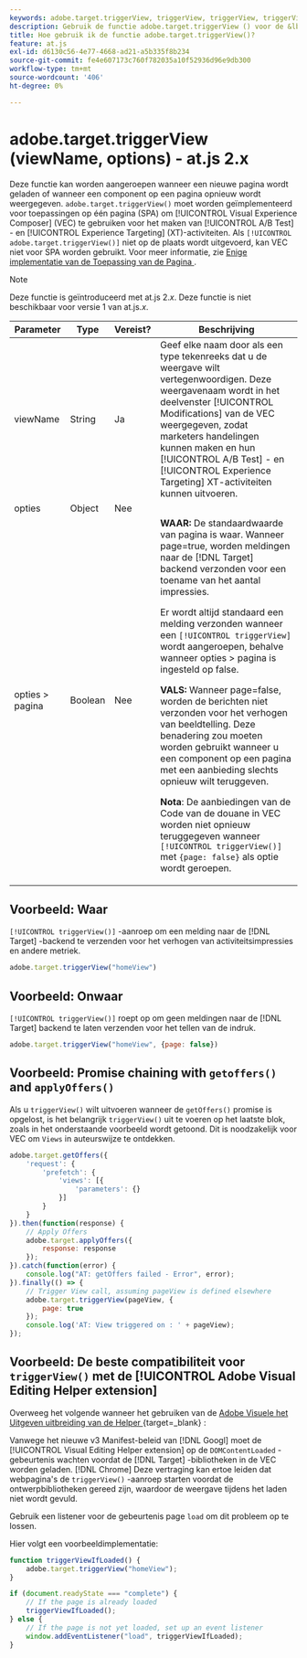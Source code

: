 ```yaml
---
keywords: adobe.target.triggerView, triggerView, triggerView, triggerView, at.js, functions, function, viewName, viewname, view name, adobe.target.triggerView1
description: Gebruik de functie adobe.target.triggerView () voor de &lbrace; [!DNL Adobe Target]  at.js JavaScript bibliotheek voor gebruik in de Toepassingen van de Enige Pagina (SPA). (om 2.x.js)
title: Hoe gebruik ik de functie adobe.target.triggerView()?
feature: at.js
exl-id: d6130c56-4e77-4668-ad21-a5b335f8b234
source-git-commit: fe4e607173c760f782035a10f52936d96e9db300
workflow-type: tm+mt
source-wordcount: '406'
ht-degree: 0%

---
```


# adobe.target.triggerView (viewName, options) - at.js 2.x

Deze functie kan worden aangeroepen wanneer een nieuwe pagina wordt geladen of wanneer een component op een pagina opnieuw wordt weergegeven. `adobe.target.triggerView()` moet worden geïmplementeerd voor toepassingen op één pagina (SPA) om [!UICONTROL Visual Experience Composer] (VEC) te gebruiken voor het maken van [!UICONTROL A/B Test] - en [!UICONTROL Experience Targeting] (XT)-activiteiten. Als `[!UICONTROL adobe.target.triggerView()]` niet op de plaats wordt uitgevoerd, kan VEC niet voor SPA worden gebruikt. Voor meer informatie, zie [&#x200B; Enige implementatie van de Toepassing van de Pagina &#x200B;](/help/dev/implement/client-side/atjs/how-to-deployatjs/target-atjs-single-page-application.md).

>[!NOTE]
>
>Deze functie is geïntroduceerd met at.js 2.*x*. Deze functie is niet beschikbaar voor versie 1 van at.js.*x*.

| Parameter | Type | Vereist? | Beschrijving |
| --- | --- | --- | --- |
| viewName | String | Ja | Geef elke naam door als een type tekenreeks dat u de weergave wilt vertegenwoordigen. Deze weergavenaam wordt in het deelvenster [!UICONTROL Modifications] van de VEC weergegeven, zodat marketers handelingen kunnen maken en hun [!UICONTROL A/B Test] - en [!UICONTROL Experience Targeting] XT-activiteiten kunnen uitvoeren. |
| opties | Object | Nee |  |
| opties > pagina | Boolean | Nee | **WAAR:** De standaardwaarde van pagina is waar. Wanneer page=true, worden meldingen naar de [!DNL Target] backend verzonden voor een toename van het aantal impressies.<P>Er wordt altijd standaard een melding verzonden wanneer een `[!UICONTROL triggerView]` wordt aangeroepen, behalve wanneer opties > pagina is ingesteld op false.<P>**VALS:** Wanneer page=false, worden de berichten niet verzonden voor het verhogen van beeldtelling. Deze benadering zou moeten worden gebruikt wanneer u een component op een pagina met een aanbieding slechts opnieuw wilt teruggeven.<P>**Nota**: De aanbiedingen van de Code van de douane in VEC worden niet opnieuw teruggegeven wanneer `[!UICONTROL triggerView()]` met `{page: false}` als optie wordt geroepen. |

## Voorbeeld: Waar

`[!UICONTROL triggerView()]` -aanroep om een melding naar de [!DNL Target] -backend te verzenden voor het verhogen van activiteitsimpressies en andere metriek.

```javascript {line-numbers="true"}
adobe.target.triggerView("homeView")
```

## Voorbeeld: Onwaar

`[!UICONTROL triggerView()]` roept op om geen meldingen naar de [!DNL Target] backend te laten verzenden voor het tellen van de indruk.

```javascript {line-numbers="true"}
adobe.target.triggerView("homeView", {page: false})
```

## Voorbeeld: Promise chaining with `getoffers()` and `applyOffers()`

Als u `triggerView()` wilt uitvoeren wanneer de `getOffers()` promise is opgelost, is het belangrijk `triggerView()` uit te voeren op het laatste blok, zoals in het onderstaande voorbeeld wordt getoond. Dit is noodzakelijk voor VEC om `Views` in auteurswijze te ontdekken.

```javascript {line-numbers="true"}
adobe.target.getOffers({
    'request': {
        'prefetch': {
            'views': [{
                'parameters': {}
            }]
        }
    }
}).then(function(response) {
    // Apply Offers
    adobe.target.applyOffers({
        response: response
    });
}).catch(function(error) {
    console.log("AT: getOffers failed - Error", error);
}).finally(() => {
    // Trigger View call, assuming pageView is defined elsewhere
    adobe.target.triggerView(pageView, {
        page: true
    });
    console.log('AT: View triggered on : ' + pageView);
});
```

## Voorbeeld: De beste compatibiliteit voor `triggerView()` met de [!UICONTROL Adobe Visual Editing Helper extension]

Overweeg het volgende wanneer het gebruiken van de [&#x200B; Adobe Visuele het Uitgeven uitbreiding van de Helper &#x200B;](https://experienceleague.adobe.com/nl/docs/target/using/experiences/vec/troubleshoot-composer/visual-editing-helper-extension){target=_blank} :

Vanwege het nieuwe v3 Manifest-beleid van [!DNL Googl] moet de [!UICONTROL Visual Editing Helper extension] op de `DOMContentLoaded` -gebeurtenis wachten voordat de [!DNL Target] -bibliotheken in de VEC worden geladen. [!DNL Chrome] Deze vertraging kan ertoe leiden dat webpagina&#39;s de `triggerView()` -aanroep starten voordat de ontwerpbibliotheken gereed zijn, waardoor de weergave tijdens het laden niet wordt gevuld.

Gebruik een listener voor de gebeurtenis page `load` om dit probleem op te lossen.

Hier volgt een voorbeeldimplementatie:

```javascript
function triggerViewIfLoaded() {
    adobe.target.triggerView("homeView");
}

if (document.readyState === "complete") {
    // If the page is already loaded
    triggerViewIfLoaded();
} else {
    // If the page is not yet loaded, set up an event listener
    window.addEventListener("load", triggerViewIfLoaded);
}
```


